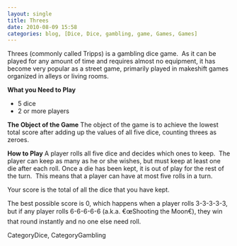 ```yaml
---
layout: single
title: Threes
date: 2010-08-09 15:58
categories: blog, [Dice, Dice, gambling, game, Games, Games]
---
```

Threes (commonly called Tripps) is a gambling dice game.  As it can be played for any amount of time and requires almost no equipment, it has become very popular as a street game, primarily played in makeshift games organized in alleys or living rooms.

<strong>What you Need to Play</strong>
<ul>
	<li>5 dice</li>
	<li>2 or more players</li>
</ul>
<strong>The Object of the Game</strong>
The object of the game is to achieve the lowest total score after adding up the values of all five dice, counting threes as zeroes.

<strong>How to Play</strong>
A player rolls all five dice and decides which ones to keep.  The player can keep as many as he or she wishes, but must keep at least one die after each roll. Once a die has been kept, it is out of play for the rest of the turn.  This means that a player can have at most five rolls in a turn.

Your score is the total of all the dice that you have kept.

The best possible score is 0, which happens when a player rolls 3-3-3-3-3, but if any player rolls 6-6-6-6-6 (a.k.a. €œShooting the Moon€), they win that round instantly and no one else need roll.

CategoryDice, CategoryGambling
